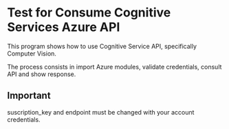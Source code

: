 # Test for Consume Cognitive Services Azure API

This program shows how to use Cognitive Service API, specifically Computer Vision.

The process consists in import Azure modules, validate credentials, consult API and show response.

## Important

suscription_key and endpoint must be changed with your account credentials.